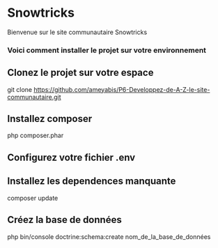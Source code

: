 # Snowtricks
Bienvenue sur le site communautaire Snowtricks

### Voici comment installer le projet sur votre environnement

## Clonez le projet sur votre espace
git clone https://github.com/ameyabis/P6-Developpez-de-A-Z-le-site-communautaire.git

## Installez composer
php composer.phar

## Configurez votre fichier .env

## Installez les dependences manquante
composer update

## Créez la base de données
php bin/console doctrine:schema:create nom_de_la_base_de_données